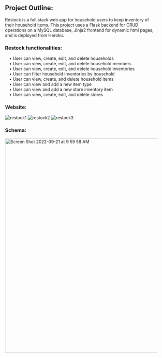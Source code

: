 ## Project Outline:

Restock is a full stack web app for household users to keep inventory of their household items. This project uses a Flask backend for CRUD operations on a MySQL database, Jinja2 frontend for dynamic html pages, and is deployed from Heroku.

### Restock functionalities:
&emsp;•  User can view, create, edit, and delete households <br />
&emsp;•  User can view, create, edit, and delete household members<br />
&emsp;•  User can view, create, edit, and delete household inventories<br />
&emsp;•  User can filter household inventories by household<br />
&emsp;•  User can view, create, and delete household items<br />
&emsp;•  User can view and add a new item type<br />
&emsp;•  User can view and add a new store inventory item<br />
&emsp;•  User can view, create, edit, and delete stores<br />

### Website:
![restock1](https://github.com/dbang21/Restock/assets/86373734/e77f2abd-0d2f-4dba-a620-348942e36010)
![restock2](https://github.com/dbang21/Restock/assets/86373734/e2212857-5c45-422b-a13c-cde1aef5fd1d)
![restock3](https://github.com/dbang21/Restock/assets/86373734/1c9ada4b-3b7b-439d-8122-40767bc87bc2)

### Schema:
<img width="705" alt="Screen Shot 2022-09-21 at 9 59 58 AM" src="https://user-images.githubusercontent.com/86373734/191566416-98845026-9491-498f-b22a-c1f9c644cd98.png">

